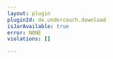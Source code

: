 ```yaml
---
layout: plugin
pluginId: de.undercouch.download
isJarAvailable: true
error: NONE
violations: []

---
```

